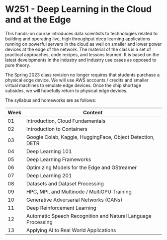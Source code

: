 # W251 - Deep Learning in the Cloud and at the Edge

This hands-on course introduces data scientists to technologies related to building and operating live, high throughput deep learning applications running on powerful servers in the cloud as well on smaller and lower power devices at the edge of the network. The material of the class is a set of practical approaches, code recipes, and lessons learned. It is based on the latest developments in the industry and industry use cases as opposed to pure theory.  
  
The Spring 2023 class revision no longer requires that students purchase a physical edge device. We will use AWS accounts / credits and smaller virtual machines
to emulate edge devices. Once the chip shortage subsides, we will hopefully return to physical edge devices.

The syllabus and homeworks are as follows: 
  
Week | Content 
--- | --- 
01| Introduction, Cloud Fundamentals
02| Introduction to Containers
03| Google Colab, Kaggle, HuggingFace, Object Detection, DETR
04| Deep Learning 101
05| Deep Learning Frameworks
06| Optimizing Models for the Edge and GStreamer
07| Deep Learning 201
08| Datasets and Dataset Processing
09| HPC, MPI, and Multinode / MultiGPU Training
10| Generative Adversarial Networks (GANs)
11| Deep Reinforcement Learning
12| Automatic Speech Recognition and Natural Language Processing
13| Applying AI to Real World Applications
